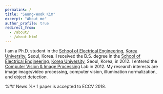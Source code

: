 ```yaml
---
permalink: /
title: "Seung-Wook Kim"
excerpt: "About me"
author_profile: true
redirect_from:
  - /about/
  - /about.html
---
```


I am a Ph.D. student in the [School of Electrical Engineering](https://ee.korea.ac.kr/), [Korea University](http://korea.ac.kr/mbshome/mbs/university/), Seoul, Korea. I received the B.S. degree in the [School of Electrical Engineering](https://ee.korea.ac.kr/), [Korea University](http://korea.ac.kr/mbshome/mbs/university/), Seoul, Korea, in 2012. I entered the [Computer Vision & Image Processing](https://dali.korea.ac.kr/) Lab in 2012. My research interests are image image/video processing, computer vision, illumination normalization, and object detection.

%## News
%* 1 paper is accepted to ECCV 2018.
